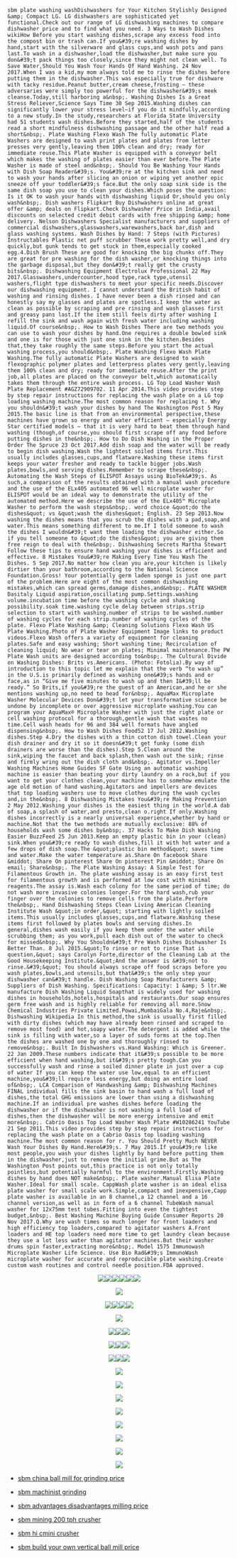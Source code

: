 
```
sbm plate washing washDishwashers for Your Kitchen Stylishly Designed &amp; Compact LG. LG dishwashers are sophisticated yet functional.Check out our range of LG dishwashing machines to compare dishwasher price and to find what you need. 3 Ways to Wash Dishes wikiHow Before you start washing dishes,scrape any excess food into the compost bin or trash can.If you&#39;re washing dishes by hand,start with the silverware and glass cups,and wash pots and pans last.To wash in a dishwasher,load the dishwasher,but make sure you don&#39;t pack things too closely,since they might not clean well. To Save Water,Should You Wash Your Hands Of Hand Washing. 24 Nov 2017.When I was a kid,my mom always told me to rinse the dishes before putting them in the dishwasher.This was especially true for dishware with tacky residue.Peanut butter,cream cheese,frosting — these adversaries were simply too powerful for the dishwasher&#39;s meek cleanse.Today,still harboring a&nbsp;. Washing Dishes Is a Great Stress Reliever,Science Says Time 30 Sep 2015.Washing dishes can significantly lower your stress level—if you do it mindfully,according to a new study.In the study,researchers at Florida State University had 51 students wash dishes.Before they started,half of the students read a short mindfulness dishwashing passage and the other half read a short&nbsp;. Plate Washing Flexo Wash The fully automatic Plate Washers are designed to wash print plates and plates from letter presses very gently,leaving them 100% clean and dry; ready for immediate reuse.This Plate Washer is equipped with a conveyor belt which makes the washing of plates easier than ever before.The Plate Washer is made of steel and&nbsp;. Should You Be Washing Your Hands with Dish Soap Reader&#39;s. You&#39;re at the kitchen sink and need to wash your hands after slicing an onion or wiping yet another epic sneeze off your toddler&#39;s face.But the only soap sink side is the same dish soap you use to clean your dishes.Which poses the question: Is it OK to wash your hands with dishwashing liquid Or,should you only wash&nbsp;. Dish washers Flipkart Buy Dishwashers online at great offer &amp; deals on Flipkart.Check Dishwasher Price in India,avail discounts on selected credit debit cards with free shipping &amp; home delivery. Nelson Dishwashers Specialist manufacturers and suppliers of commercial dishwashers,glasswashers,warewashers,back bar,dish and glass washing systems. Wash Dishes by Hand: 7 Steps (with Pictures) Instructables Plastic net puff scrubber These work pretty well,and dry quickly,but gunk tends to get stuck in them,especially cooked egg.4.Dish Brush These are good for knocking the big chunks off.They are great for pre washing for the dish washer,or knocking things into the garbage disposal,but they don&#39;t really get the crusty bits&nbsp;. Dishwashing Equipment Electrolux Professional 22 May 2017.Glasswashers,undercounter,hood type,rack type,utensil washers,flight type dishwashers to meet your specific needs.Discover our dishwashing equipment. I cannot understand the British habit of washing and rinsing dishes. I have never been a dish rinsed and can honestly say my glasses and plates are spotless.I keep the water as clean as possible by scraping and pre rinsing and wash glasses first and greasy pans last.If the item still feels dirty after washing I refill the sink and wash again with fresh water including washing liquid.Of course&nbsp;. How to Wash Dishes There are two methods you can use to wash your dishes by hand.One requires a double bowled sink and one is for those with just one sink in the kitchen.Besides that,they take roughly the same steps.Before you start the actual washing process,you should&nbsp;. Plate Washing Flexo Wash Plate Washing.The fully automatic Plate Washers are designed to wash flexographic polymer plates and letterpress plates very gently,leaving them 100% clean and dry; ready for immediate reuse.After the print job,all plates are placed on the conveyor belt,which automatically takes them through the entire wash process. LG Top Load Washer Wash Plate Replacement #AGZ72909702. 11 Apr 2014.This video provides step by step repair instructions for replacing the wash plate on a LG top loading washing machine.The most common reason for replacing t. Why you shouldn&#39;t wash your dishes by hand The Washington Post 5 May 2015.The basic line is that from an environmental perspective,these machines have grown so energy and water efficient — especially Energy Star certified models — that it is very hard to beat them through hand washing (though,of course,you should first scrape off any food before putting dishes in the&nbsp;. How to Do Dish Washing in the Proper Order The Spruce 23 Oct 2017.Add dish soap and the water will be ready to begin dish washing.Wash the lightest soiled items first.This usually includes glasses,cups,and flatware.Washing these items first keeps your water fresher and ready to tackle bigger jobs.Wash plates,bowls,and serving dishes.Remember to scrape these&nbsp;. Automating the Wash Steps of ELISPOT Assays using BioTek&#39;s. As such,a comparison of the results obtained with a manual wash procedure and the use of the ELx405 automated 96 well microplate washer for ELISPOT would be an ideal way to demonstrate the utility of the automated method.Here we describe the use of the ELx405™ Microplate Washer to perform the wash steps&nbsp;. word choice &quot;do the dishes&quot; vs &quot;wash the dishes&quot; English. 23 Sep 2013.Now washing the dishes means that you scrub the dishes with a pad,soap,and water.This means something different to me.If I told someone to wash the dishes I wouldn&#39;t want them loading the dishwasher either.So if you tell someone to &quot;do the dishes&quot; you are giving them free reign to deal with the&nbsp;. Dishwashing Secrets Martha Stewart Follow these tips to ensure hand washing your dishes is efficient and effective. 8 Mistakes You&#39;re Making Every Time You Wash The Dishes. 5 Sep 2017.No matter how clean you are,your kitchen is likely dirtier than your bathroom,according to the National Science Foundation.Gross! Your potentially germ laden sponge is just one part of the problem.Here are eight of the most common dishwashing mistakes,which can spread germs,damage dishes,and&nbsp;. PLATE WASHER Dasitaly Liquid aspiration,oscillating pump.Settings.washing volume.incubation time before the washing cycle and shaking possibility.soak time.washing cycle delay between strips.strip selection to start with washing.number of strips to be washed.number of washing cycles for each strip.number of washing cycles of the plate. Flexo Plate Washing &amp; Cleaning Solutions Flexo Wash US Plate Washing.Photo of Plate Washer Equipment Image links to product videos.Flexo Wash offers a variety of equipment for cleaning plates.Safe and easy washing; Short washing time; Recirculation of cleaning liquid; No wear or tear on plates; Minimal maintenance.The PW Plate Wash units are designed according to&nbsp;. The Cultural Divide on Washing Dishes: Brits vs.Americans. (Photo: Fotolia).By way of introduction to this topic let me explain that the verb “to wash up” in the U.S.is primarily defined as washing one&#39;s hands and or face,as in “Give me five minutes to wash up and then I&#39;ll be ready.” So Brits,if you&#39;re the guest of an American,and he or she mentions washing up,no need to head for&nbsp;. AquaMax Microplate Washer Molecular Devices Don&#39;t let your transformative science be undone by incomplete or over aggressive microplate washing.You can program your AquaMax® Microplate Washer with just the right plate or cell washing protocol for a thorough,gentle wash that wastes no time.Cell wash heads for 96 and 384 well formats have angled dispensing&nbsp;. How to Wash Dishes Food52 17 Jul 2012.Washing dishes.Step 4.Dry the dishes with a thin cotton dish towel.Clean your dish drainer and dry it so it doesn&#39;t get funky (some dish drainers are worse than the dishes).Step 5.Clean around the sink,wiping the faucet and back splash,then wash out the sink; rinse and firmly wring out the dish cloth and&nbsp;. Agitator vs.Impeller Washing Machines Home Guides SF Gate Using an automatic washing machine is easier than beating your dirty laundry on a rock,but if you want to get your clothes clean,your machine has to somehow emulate the age old motion of hand washing.Agitators and impellers are devices that top loading washers use to move clothes during the wash cycles and,in the&nbsp;. 8 Dishwashing Mistakes You&#39;re Making Prevention 2 May 2012.Washing your dishes is the easiest thing in the world.A dab of soap,a splash of water,and presto,clean o.right If only.Washing dishes incorrectly is a nearly universal experience,whether by hand or machine.Not that the two methods are mutually exclusive: 88% of households wash some dishes by&nbsp;. 37 Hacks To Make Dish Washing Easier BuzzFeed 25 Jun 2013.Keep an empty plastic bin in your (clean) sink.When you&#39;re ready to wash dishes,fill it with hot water and a few drops of dish soap.The &quot;plastic bin method&quot; saves time and water.Make the water temperature as.Share On facebook Share &middot; Share On pinterest Share On pinterest Pin &middot; Share On email; Share&nbsp;. The Plate Washing Assay: A Simple Test for Filamentous Growth in. The plate washing assay is an easy first test for filamentous growth and is performed at low cost with minimal reagents.The assay is.Wash each colony for the same period of time; do not wash more invasive colonies longer.For the hard wash,rub your finger over the colonies to remove cells from the plate.Perform the&nbsp;. Hand Dishwashing Steps Clean Living American Cleaning Institute Wash &quot;in order,&quot; starting with lightly soiled items.This usually includes glasses,cups,and flatware.Washing these items first followed by plates bowls and serving dishes.In general,dishes wash easily if you keep them under the water while scrubbing them; as you work,pull each dish out of the water to check for missed&nbsp;. Why You Shouldn&#39;t Pre Wash Dishes Dishwasher Is Better Than. 8 Jul 2015.&quot;To rinse or not to rinse That is question,&quot; says Carolyn Forte,director of the Cleaning Lab at the Good Housekeeping Institute.&quot;And the answer is &#39;not to rinse.&#39;&quot; You should always scrape off food scraps before you wash plates,bowls,and utensils,but that&#39;s the only step your dishwasher can&#39;t handle. Dish Washing Soap Manufacturers &amp; Suppliers of Dish Washing. Specifications: Capacity: 1 &amp; 5 ltr.We manufacture Dish Washing Liquid Soapthat is widely used for washing dishes in households,hotels,hospitals and restaurants.Our soap ensures germ free wash and is highly reliable for removing all more.Snow Chemical Industries Private Limited.Powai,MumbaiGala No.4,Raje&nbsp;. Dishwashing Wikipedia In this method,the sink is usually first filled with dirty dishes (which may have already been rinsed and scraped to remove most food) and hot,soapy water.The detergent is added while the sink is filling with water,so a layer of suds forms at the top.Then the dishes are washed one by one and thoroughly rinsed to remove&nbsp;. Built In Dishwashers vs.Hand Washing: Which is Greener. 22 Jan 2009.These numbers indicate that it&#39;s possible to be more efficient when hand washing,but it&#39;s pretty tough.Can you successfully wash and rinse a soiled dinner plate in just over a cup of water If you can keep the water use low,equal to an efficient machine,you&#39;ll require less energy,but doing an entire load of&nbsp;. LCA Comparison of Handwashing &amp; Dishwashing Machines FINAL individual fills the sink basin to hand wash a full load of dishes,the total GHG emissions are lower than using a dishwashing machine.If an individual pre washes dishes before loading the dishwasher or if the dishwasher is not washing a full load of dishes,then the dishwasher will be more energy intensive and emit more&nbsp;. Cabrio Oasis Top Load Washer Wash Plate #W10286241 YouTube 21 Sep 2011.This video provides step by step repair instructions for replacing the wash plate on a Cabrio Oasis top loading washing machine.The most common reason for r. You Should Pretty Much NEVER Wash Your Dishes By Hand.Here&#39;s. 7 May 2015.If you&#39;re like most people,you wash your dishes lightly by hand before putting them in the dishwasher,just to remove the initial grime.But as The Washington Post points out,this practice is not only totally pointless,but potentially harmful to the environment.Firstly.Washing dishes by hand does NOT make&nbsp;. Plate washer.Manual Elisa Plate Washer.Ideal for small scale. CappWash plate washer is an ideal elisa plate washer for small scale work.Simple,compact and inexpensive,Capp plate washer is available in an 8 channel,a 12 channel and a 16 channel version,as well as in form of a 6 channel TubeWash manual washer for 12x75mm test tubes.Fitting into even the tightest budget,&nbsp;. Best Washing Machine Buying Guide Consumer Reports 20 Nov 2017.Q.Why are wash times so much longer for front loaders and high efficiency top loaders,compared to agitator washers A.Front loaders and HE top loaders need more time to get laundry clean because they use a lot less water than agitator machines.But their washer drums spin faster,extracting more&nbsp;. Model 1575 Immunowash Microplate Washer Life Science. Use Bio Rad&#39;s ImmunoWash microplate washer for accurate and reproducible plate washing.Create custom wash routines and control needle position.FDA approved. 
```

<div align="center">
  
<a rel="nofollow" href="https://m.shibang-china.com?f=github&k=sbm+plate+washing+wash"><img src="https://static.shibang-china.com/en/l.png"></a><img src="https://static.shibang-china.com/en/hw.png"><a rel="nofollow" href="https://m.shibang-china.com/product/?f=github&k=sbm+plate+washing+wash"><img src="https://static.shibang-china.com/en/p.png"></a><a rel="nofollow" href="https://m.shibang-china.com/cases/?f=github&k=sbm+plate+washing+wash"><img src="https://static.shibang-china.com/en/c.png"></a><a rel="nofollow" href="https://m.shibang-china.com/news/?f=github&k=sbm+plate+washing+wash"><img src="https://static.shibang-china.com/en/n.png"></a><a rel="nofollow" href="https://m.shibang-china.com?f=github&k=sbm+plate+washing+wash"><img src="https://static.shibang-china.com/en/m.png"></a>

<a rel="nofollow" href="https://m.shibang-china.com/product/?f=github&k=sbm+plate+washing+wash"><img src="https://static.shibang-china.com/en/b.jpg"></a>
  
<a rel="nofollow" href="https://m.shibang-china.com/solution-aggregate.html?f=github&k=sbm+plate+washing+wash"><img src="https://static.shibang-china.com/en/a.jpg"></a><a rel="nofollow" href="https://m.shibang-china.com/solution-mine.html?f=github&k=sbm+plate+washing+wash"><img src="https://static.shibang-china.com/en/m.jpg"></a><a rel="nofollow" href="https://m.shibang-china.com/solution-mill.html?f=github&k=sbm+plate+washing+wash"><img src="https://static.shibang-china.com/en/g.jpg"></a><a rel="nofollow" href="https://m.shibang-china.com/solution-epc.html?f=github&k=sbm+plate+washing+wash"><img src="https://static.shibang-china.com/en/e.jpg"></a>

<a rel="nofollow" href="https://m.shibang-china.com/product/?f=github&k=sbm+plate+washing+wash"><img src="https://static.shibang-china.com/en/a-p.png"></a>

<a rel="nofollow" href="https://m.shibang-china.com/product/crusher/c6x.html?f=github&k=sbm+plate+washing+wash"><img src="https://static.shibang-china.com/en/j.jpg"></a><a rel="nofollow" href="https://m.shibang-china.com/product/crusher/ci5x.html?f=github&k=sbm+plate+washing+wash"><img src="https://static.shibang-china.com/en/i.jpg"></a><a rel="nofollow" href="https://m.shibang-china.com/product/crusher/hst.html?f=github&k=sbm+plate+washing+wash"><img src="https://static.shibang-china.com/en/c.jpg"></a>

<a rel="nofollow" href="https://m.shibang-china.com/product/mill/mtw.html?f=github&k=sbm+plate+washing+wash"><img src="https://static.shibang-china.com/en/mtw.jpg"></a><a rel="nofollow" href="https://m.shibang-china.com/product/mill/scm.html?f=github&k=sbm+plate+washing+wash"><img src="https://static.shibang-china.com/en/scm.jpg"></a><a rel="nofollow" href="https://m.shibang-china.com/product/mill/lm.html?f=github&k=sbm+plate+washing+wash"><img src="https://static.shibang-china.com/en/lm.jpg"></a>

<a rel="nofollow" href="https://m.shibang-china.com/product/sand/vsi6x.html?f=github&k=sbm+plate+washing+wash"><img src="https://static.shibang-china.com/en/6x.jpg"></a><a rel="nofollow" href="https://m.shibang-china.com/product/sand/vu.html?f=github&k=sbm+plate+washing+wash"><img src="https://static.shibang-china.com/en/vu.jpg"></a><a rel="nofollow" href="https://m.shibang-china.com/product/mobile/klun.html?f=github&k=sbm+plate+washing+wash"><img src="https://static.shibang-china.com/en/k.jpg"></a>

<a rel="nofollow" href="https://m.shibang-china.com/cases/?f=github&k=sbm+plate+washing+wash"><img src="https://static.shibang-china.com/en/case.png"></a>

<a rel="nofollow" href="https://m.shibang-china.com/cases/aggregate/202.html?f=github&k=sbm+plate+washing+wash"><img src="https://static.shibang-china.com/en/c-1.jpg"></a>

<a rel="nofollow" href="https://m.shibang-china.com/cases/aggregate/203.html?f=github&k=sbm+plate+washing+wash"><img src="https://static.shibang-china.com/en/c-2.jpg"></a>

<a rel="nofollow" href="https://m.shibang-china.com/cases/mill/123.html?f=github&k=sbm+plate+washing+wash"><img src="https://static.shibang-china.com/en/c-3.jpg"></a>

<a rel="nofollow" href="https://m.shibang-china.com/contact_us.html?f=github&k=sbm+plate+washing+wash"><img src="https://static.shibang-china.com/en/contact.png"></a>

<a rel="nofollow" href="https://swt.shibang-china.com/?f=github&k=sbm+plate+washing+wash"><img src="https://static.shibang-china.com/en/chat.png"></a>

<a rel="nofollow" href="https://whatsapp.shibangsoft.com/WhatsApp.php?f=github&k=sbm+plate+washing+wash"><img src="https://static.shibang-china.com/en/whatsapp.png"></a>

<a rel="nofollow" href="https://m.shibang-china.com/?f=github&k=sbm+plate+washing+wash"><img src="https://static.shibang-china.com/en/website.png"></a>

</div>


* [sbm china ball mill for grinding price](sbm%20china%20ball%20mill%20for%20grinding%20price.md)

* [sbm machinist grinding](sbm%20machinist%20grinding.md)

* [sbm advantages disadvantages milling price](sbm%20advantages%20disadvantages%20milling%20price.md)

* [sbm mining 200 tph crusher](sbm%20mining%20200%20tph%20crusher.md)

* [sbm hi cmini crusher](sbm%20hi%20cmini%20crusher.md)

* [sbm build your own vertical ball mill price](sbm%20build%20your%20own%20vertical%20ball%20mill%20price.md)